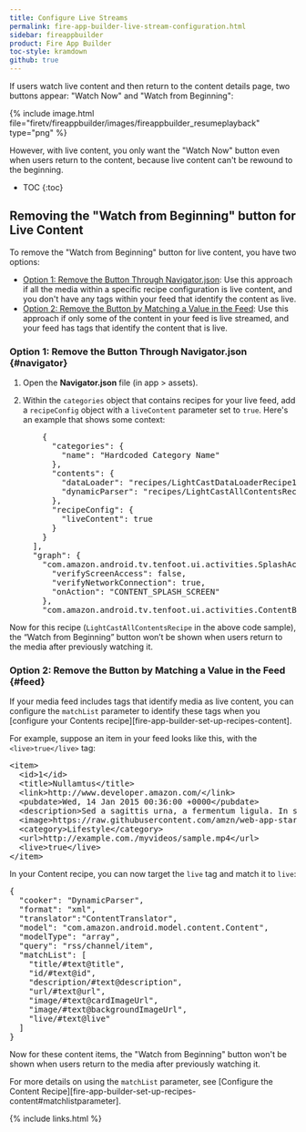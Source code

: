 ```yaml
---
title: Configure Live Streams
permalink: fire-app-builder-live-stream-configuration.html
sidebar: fireappbuilder
product: Fire App Builder
toc-style: kramdown
github: true
---
```


If users watch live content and then return to the content details page, two buttons appear: "Watch Now" and "Watch from Beginning":

{% include image.html file="firetv/fireappbuilder/images/fireappbuilder_resumeplayback" type="png" %}

However, with live content, you only want the "Watch Now" button even when users return to the content, because live content can't be rewound to the beginning.

* TOC
{:toc}

## Removing the "Watch from Beginning" button for Live Content

To remove the "Watch from Beginning" button for live content, you have two options:

*  [Option 1: Remove the Button Through Navigator.json](#navigator): Use this approach if all the media within a specific recipe configuration is live content, and you don't have any tags within your feed that identify the content as live.
*  [Option 2: Remove the Button by Matching a Value in the Feed](#feed): Use this approach if only some of the content in your feed is live streamed, and your feed has tags that identify the content that is live.

### Option 1: Remove the Button Through Navigator.json {#navigator}

1.  Open the **Navigator.json** file (in app > assets).
2.  Within the `categories` object that contains recipes for your live feed, add a `recipeConfig` object with a `liveContent` parameter set to `true`. Here's an example that shows some context:
    
    <pre>
        {
          "categories": {
            "name": "Hardcoded Category Name"
          },
          "contents": {
            "dataLoader": "recipes/LightCastDataLoaderRecipe1.json",
            "dynamicParser": "recipes/LightCastAllContentsRecipe.json"
          },
          <span class="red">"recipeConfig": {
            "liveContent": true
          }</span>
        }
      ],
      "graph": {
        "com.amazon.android.tv.tenfoot.ui.activities.SplashActivity": {
          "verifyScreenAccess": false,
          "verifyNetworkConnection": true,
          "onAction": "CONTENT_SPLASH_SCREEN"
        },
        "com.amazon.android.tv.tenfoot.ui.activities.ContentBrowseActivity": {
    </pre>

Now for this recipe (`LightCastAllContentsRecipe` in the above code sample), the “Watch from Beginning” button won’t be shown when users return to the media after previously watching it.

### Option 2: Remove the Button by Matching a Value in the Feed {#feed}

If your media feed includes tags that identify media as live content, you can configure the `matchList` parameter to identify these tags when you [configure your Contents recipe][fire-app-builder-set-up-recipes-content]. 

For example, suppose an item in your feed looks like this, with the `<live>true</live>` tag:

<pre>
&lt;item&gt;
  &lt;id&gt;1&lt;/id&gt;
  &lt;title&gt;Nullamtus&lt;/title&gt;
  &lt;link&gt;http://www.developer.amazon.com/&lt;/link&gt;
  &lt;pubdate&gt;Wed, 14 Jan 2015 00:36:00 +0000&lt;/pubdate&gt;
  &lt;description&gt;Sed a sagittis urna, a fermentum ligula. In sagittis sagittis libero, ut tincidunt sapien egestas.&lt;/description&gt;
  &lt;image&gt;https://raw.githubusercontent.com/amzn/web-app-starter-kit-for-fire-tv/master/src/common/assets/images/l1.jpg&lt;/image&gt;
  &lt;category&gt;Lifestyle&lt;/category&gt;
  &lt;url&gt;http://example.com./myvideos/sample.mp4&lt;/url&gt;
  <span class="red">&lt;live&gt;true&lt;/live&gt;</span>
&lt;/item&gt;
</pre>

In your Content recipe, you can now target the `live` tag and match it to `live`:

<pre>
{
  "cooker": "DynamicParser",
  "format": "xml",
  "translator":"ContentTranslator",
  "model": "com.amazon.android.model.content.Content",
  "modelType": "array",
  "query": "rss/channel/item",
  "matchList": [
    "title/#text@title",
    "id/#text@id",
    "description/#text@description",
    "url/#text@url",
    "image/#text@cardImageUrl",
    "image/#text@backgroundImageUrl",
    <span class="red">"live/#text@live"</span>
  ]
}
</pre>

Now for these content items, the "Watch from Beginning" button won't be shown when users return to the media after previously watching it.

For more details on using the `matchList` parameter, see [Configure the Content Recipe][fire-app-builder-set-up-recipes-content#matchlistparameter].

{% include links.html %}